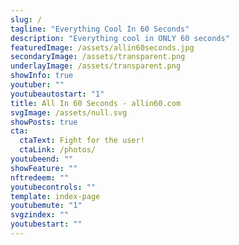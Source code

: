```yaml
---
slug: /
tagline: "Everything Cool In 60 Seconds"
description: "Everything cool in ONLY 60 seconds"
featuredImage: /assets/allin60seconds.jpg
secondaryImage: /assets/transparent.png
underlayImage: /assets/transparent.png
showInfo: true
youtuber: ""
youtubeautostart: "1"
title: All In 60 Seconds - allin60.com
svgImage: /assets/null.svg
showPosts: true
cta:
  ctaText: Fight for the user!
  ctaLink: /photos/
youtubeend: ""
showFeature: ""
nftredeem: ""
youtubecontrols: ""
template: index-page
youtubemute: "1"
svgzindex: ""
youtubestart: ""
---
```


